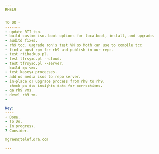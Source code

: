 ```yaml
---
RHEL9


TO DO -
-------
- update RTI iso.
- build custom iso. boot options for localboot, install, and upgrade.
- auditd fixes.
- rh9 tcc. upgrade ron's test VM so Moth can use to compile tcc.
- find a upsd rpm for rh9 and publish in our repo.
- test rtibackup.pl.
- test tfrsync.pl --cloud.
- test tfrsync.pl --server.
- build qa vms.
- test kaseya processes.
- add os media isos to repo server.
- in-place os upgrade process from rh8 to rh9.
- check pa-dss insights data for corrections.
- qa rh9 vms.
- devel rh9 vm.
-        

Key:
----
+ Done.
- To Do.
~ In progress.
? Consider.

mgreen@teleflora.com

---
```


